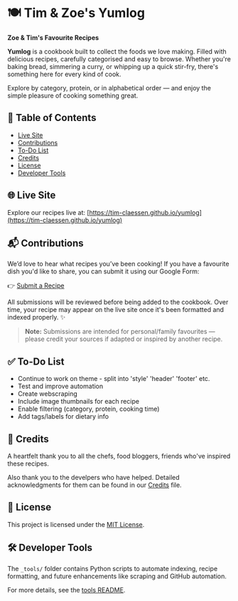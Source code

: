 # 🍽️ Tim & Zoe's Yumlog

**Zoe & Tim's Favourite Recipes**

**Yumlog** is a cookbook built to collect the foods we love making. Filled with delicious recipes, carefully categorised and easy to browse. Whether you're baking bread, simmering a curry, or whipping up a quick stir-fry, there's something here for every kind of cook.

Explore by category, protein, or in alphabetical order — and enjoy the simple pleasure of cooking something great.

## 📖 Table of Contents

- [Live Site](#live-site)
- [Contributions](#contributions)
- [To-Do List](#to-do-list)
- [Credits](#credits)
- [License](#license)
- [Developer Tools](#developer-tools)

## 🌐 Live Site

Explore our recipes live at: [https://tim-claessen.github.io/yumlog](https://tim-claessen.github.io/yumlog)

## 📬 Contributions
We’d love to hear what recipes you’ve been cooking! If you have a favourite dish you'd like to share, you can submit it using our Google Form:

👉 [Submit a Recipe](forms.gle/Fj8Szehe23sCvq6GA)

All submissions will be reviewed before being added to the cookbook. Over time, your recipe may appear on the live site once it's been formatted and indexed properly. ✨

>**Note:** Submissions are intended for personal/family favourites — please credit your sources if adapted or inspired by another recipe.

## ✅ To-Do List

- Continue to work on theme - split into 'style' 'header' 'footer' etc.
- Test and improve automation
- Create webscraping
- Include image thumbnails for each recipe
- Enable filtering (category, protein, cooking time)
- Add tags/labels for dietary info

## 🙏 Credits

A heartfelt thank you to all the chefs, food bloggers, friends who've inspired these recipes. 

Also thank you to the develpers who have helped. Detailed acknowledgments for them can be found in our [Credits](https://github.com/Tim-Claessen/yumlog/blob/main/Credits.md) file.

## 📄 License

This project is licensed under the [MIT License](https://github.com/Tim-Claessen/yumlog/blob/main/LICENSE).

## 🛠️ Developer Tools

The `_tools/` folder contains Python scripts to automate indexing, recipe formatting, and future enhancements like scraping and GitHub automation.

For more details, see the [tools README](https://github.com/Tim-Claessen/yumlog/blob/main/_tools/README.md).
